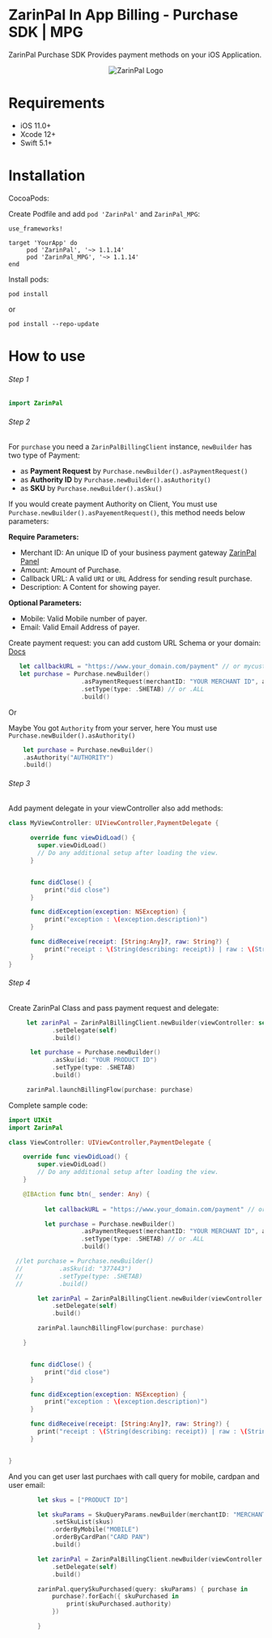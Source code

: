 # ZarinPal In App Billing - Purchase SDK | MPG

ZarinPal Purchase SDK Provides payment methods on your iOS Application.



<p align="center" width="100%">
<img src="https://avatars.githubusercontent.com/u/13906725?s=200&v=4" alt="ZarinPal Logo"/>
</p>


# Requirements

- iOS 11.0+
- Xcode 12+
- Swift 5.1+

# Installation

CocoaPods:

Create Podfile and add ```pod 'ZarinPal'``` and ```ZarinPal_MPG```:

```
use_frameworks!

target 'YourApp' do
     pod 'ZarinPal', '~> 1.1.14'
     pod 'ZarinPal_MPG', '~> 1.1.14'
end
```

Install pods:

```
pod install
```
or
```
pod install --repo-update
```

# How to use
###### Step 1

```Swift
import ZarinPal

```

###### Step 2

For `purchase` you need a `ZarinPalBillingClient` instance, `newBuilder` has two type of Payment:

*   as **Payment Request** by `Purchase.newBuilder().asPaymentRequest()`
*   as **Authority ID** by `Purchase.newBuilder().asAuthority()`
*   as **SKU** by `Purchase.newBuilder().asSku()`

If you would create payment Authority on Client, You must use `Purchase.newBuilder().asPayementRequest()`, this method needs below parameters:

**Require Parameters:**

*   Merchant ID: An unique ID of your business payment gateway [ZarinPal Panel](https://next.zarinpal.com/panel/dashboard)
*   Amount: Amount of Purchase.
*   Callback URL: A valid `URI` or `URL` Address for sending result purchase.
*   Description: A Content for showing payer.

**Optional Parameters:**

*   Mobile: Valid Mobile number of payer.
*   Email: Valid Email Address of payer.


Create payment request:
you can add custom URL Schema or your domain: [Docs](https://developer.apple.com/documentation/xcode/defining-a-custom-url-scheme-for-your-app)


```Swift
   let callbackURL = "https://www.your_domain.com/payment" // or mycustomschema://my.app.payment
   let purchase = Purchase.newBuilder()
                    .asPaymentRequest(merchantID: "YOUR MERCHANT ID", amount: 10000, callbackURL: callbackURL, description: "Test Description for this payment")
                    .setType(type: .SHETAB) // or .ALL
                    .build()
```
Or

Maybe You got `Authority` from your server, here You must use `Purchase.newBuilder().asAuthority()`
```Swift
    let purchase = Purchase.newBuilder()
    .asAuthority("AUTHORITY")
    .build()
```   

###### Step 3

Add payment delegate in your viewController also add methods:

```Swift
class MyViewController: UIViewController,PaymentDelegate {

      override func viewDidLoad() {
        super.viewDidLoad()
        // Do any additional setup after loading the view.
      }


      func didClose() {
          print("did close")
      }

      func didException(exception: NSException) {
          print("exception : \(exception.description)")
      }

      func didReceive(receipt: [String:Any]?, raw: String?) {
          print("receipt : \(String(describing: receipt)) | raw : \(String(describing: raw)) ")
      }
}
```

###### Step 4

Create ZarinPal Class and pass payment request and delegate:

```Swift
     let zarinPal = ZarinPalBillingClient.newBuilder(viewController: self)
            .setDelegate(self)
            .build()

      let purchase = Purchase.newBuilder()
            .asSku(id: "YOUR PRODUCT ID")
            .setType(type: .SHETAB)
            .build()

     zarinPal.launchBillingFlow(purchase: purchase)
```

Complete sample code:

```Swift
import UIKit
import ZarinPal

class ViewController: UIViewController,PaymentDelegate {

    override func viewDidLoad() {
        super.viewDidLoad()
        // Do any additional setup after loading the view.
    }

    @IBAction func btn(_ sender: Any) {
    
          let callbackURL = "https://www.your_domain.com/payment" // or mycustomschema://my.app.payment

          let purchase = Purchase.newBuilder()
                    .asPaymentRequest(merchantID: "YOUR MERCHANT ID", amount: 10000, callbackURL: callbackURL, description: "Test Description for this payment")
                    .setType(type: .SHETAB) // or .ALL
                    .build()

  //let purchase = Purchase.newBuilder()
  //          .asSku(id: "377443")
  //          .setType(type: .SHETAB)
  //          .build()

        let zarinPal = ZarinPalBillingClient.newBuilder(viewController: self)
            .setDelegate(self)
            .build()

        zarinPal.launchBillingFlow(purchase: purchase)

    }


      func didClose() {
          print("did close")
      }

      func didException(exception: NSException) {
          print("exception : \(exception.description)")
      }

      func didReceive(receipt: [String:Any]?, raw: String?) {
        print("receipt : \(String(describing: receipt)) | raw : \(String(describing: raw)) ")
      }


}


```


And you can get user last purchaes with call query for mobile, cardpan and user email:

```Swift
        let skus = ["PRODUCT ID"]

        let skuParams = SkuQueryParams.newBuilder(merchantID: "MERCHANT CODE")
            .setSkuList(skus)
            .orderByMobile("MOBILE")
            .orderByCardPan("CARD PAN")
            .build()

        let zarinPal = ZarinPalBillingClient.newBuilder(viewController: self)
            .setDelegate(self)
            .build()

        zarinPal.querySkuPurchased(query: skuParams) { purchase in
            purchase?.forEach({ skuPurchased in
                print(skuPurchased.authority)
            })

        }

```
